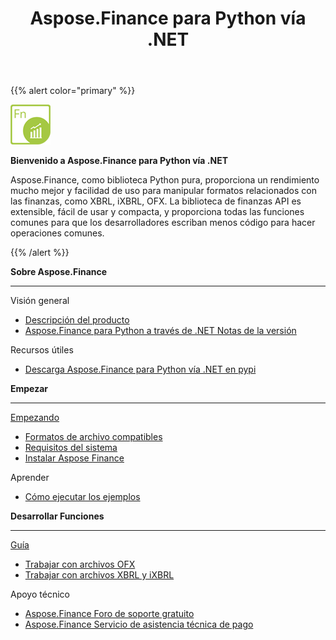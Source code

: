 ﻿---
title: Aspose.Finance para Python vía .NET
linktitle: Aspose.Finance para Python vía .NET
keywords: finance,xbrl,ixbrl,ofx,python
description: Proporciona mucho mejor rendimiento y facilidad de uso para manipular formatos relacionados con las finanzas, como XBRL, iXBRL, OFX usando Python
type: docs
weight: 10
url: /es/python-net/
is_root: true
aliases:
  - /python-net/working-with-aspose-finance/ 
---
{{% alert color="primary" %}} 

<img src="home_1.png" style="width:64px;height:64px;" alt="Aspose.Finance for Python via .NET Product Logo" />

**Bienvenido a Aspose.Finance para Python vía .NET**

Aspose.Finance, como biblioteca Python pura, proporciona un rendimiento mucho mejor y facilidad de uso para manipular formatos relacionados con las finanzas, como XBRL, iXBRL, OFX. La biblioteca de finanzas API es extensible, fácil de usar y compacta, y proporciona todas las funciones comunes para que los desarrolladores escriban menos código para hacer operaciones comunes.

{{% /alert %}}

<div class="row">
	<div class="col-md-4">
		<p><b>Sobre Aspose.Finance</b></p>
			<hr><p>Visión general</p></hr>
			<ul>
				<li><a href="/finance/es/python-net/product-overview/">Descripción del producto</a></li>
			  <li><a href="/finance/es/python-net/release-notes/">Aspose.Finance para Python a través de .NET Notas de la versión</a></li>
			</ul>            
	        <p>Recursos útiles</p>
			<ul>
				<li><a href="https://pypi.org/project/aspose-finance/">Descarga Aspose.Finance para Python vía .NET en pypi</a></li>
			</ul>
	</div>
	<div class="col-md-4">
		<p><b>Empezar</b></p>
			<hr><p><a href="/finance/es/python-net/getting-started/">Empezando</a></p></hr>
			<ul>
				<li><a href="/finance/es/python-net/supported-file-formats/">Formatos de archivo compatibles</a></li>
				<li><a href="/finance/es/python-net/system-requirements/">Requisitos del sistema</a></li>
				<li><a href="/finance/es/python-net/installation/">Instalar Aspose Finance</a></li>
			</ul>
			<p>Aprender</p>
			<ul>
				<li><a href="/finance/es/python-net/how-to-run-the-examples/">Cómo ejecutar los ejemplos</a></li>
			</ul>
	</div>
	<div class="col-md-4">
		<p><b>Desarrollar Funciones</b></p>
			<hr><p><a href="/finance/es/python-net/developer-guide/">Guía</a></p></hr>
			<ul>
				<li><a href="/finance/es/python-net/working-with-ofx-files/">Trabajar con archivos OFX</a></li>
				<li><a href="/finance/es/python-net/working-with-xbrl-and-ixbrl-files/">Trabajar con archivos XBRL y iXBRL</a></li>
			</ul>	
			<p>Apoyo técnico</p>
			<ul>
				<li><a href="https://forum.aspose.com/c/finance/43">Aspose.Finance Foro de soporte gratuito</a></li>
				<li><a href="https://helpdesk.aspose.com/">Aspose.Finance Servicio de asistencia técnica de pago</a></li>
			</ul>
	</div>
</div>
